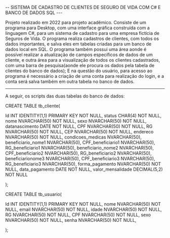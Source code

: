 -- SISTEMA DE CADASTRO DE CLIENTES DE SEGURO DE VIDA COM C# E BANCO DE DADOS SQL ---

Projeto realizado em 2022 para projeto acadêmico. Consiste de um programa para Desktop, com
uma interface gráfica construída com a linguagem C#, para um sistema de cadastro para uma 
empresa fictícia de Seguros de Vida. O programa realiza cadastros de clientes, com todos os
dados importantes, e salva eles em tabelas criadas para um banco de dados local em SQL. O programa também possui uma área aonde é possível realizar a atualização de campos específicos de dados de um cliente, e outra área para a visualização de todos os clientes
cadastrados, com uma barra de pesquisa(aonde ele procura os dados pela tabela de clientes do banco de dados); E na questão do usuário, para acesso ao programa é necessário a criação 
de uma conta para realização do login, e a conta será salva também em outra tabela no banco de dados.

----------------------------------------------------------------------------------

A seguir, os scripts das duas tabelas do banco de dados:

CREATE TABLE tb_cliente(

Id INT IDENTITY(1,1) PRIMARY KEY NOT NULL,
status CHAR(4) NOT NULL,
nome NVARCHAR(50) NOT NULL,
sexo NVARCHAR(50) NOT NULL,
datanascimento DATE NOT NULL,
CPF NVARCHAR(50) NOT NULL,
RG NVARCHAR(50) NOT NULL,
CEP NVARCHAR(50) NOT NULL,
endereco NVARCHAR(50) NOT NULL,
condicoes_medicas NVARCHAR(50),
beneficiario_nome1 NVARCHAR(50),
CPF_beneficiario1 NVARCHAR(50),
RG_beneficiario1 NVARCHAR(50),
beneficiario_nome2 NVARCHAR(50),
CPF_beneficiario2 NVARCHAR(50),
RG_beneficiario2 NVARCHAR(50),
beneficiarionome3 NVARCHAR(50),
CPF_beneficiario3 NVARCHAR(50),
RG_beneficiario3 NVARCHAR(50),
forma_pagamento NVARCHAR(50) NOT NULL,
data_pagamento DATE NOT NULL,
valor_mensalidade DECIMAL(5,2) NOT NULL

);

CREATE TABLE tb_usuario(

Id INT IDENTITY(1,1) PRIMARY KEY NOT NULL,
nome NVARCHAR(50) NOT NULL,
email NVARCHAR(50) NOT NULL,
idade NVARCHAR(50) NOT NULL,
RG NVARCHAR(50) NOT NULL,
CPF NVARCHAR(50) NOT NULL,
sexo NVARCHAR(50) NOT NULL,
senha NVARCHAR(50) NOT NULL,

);